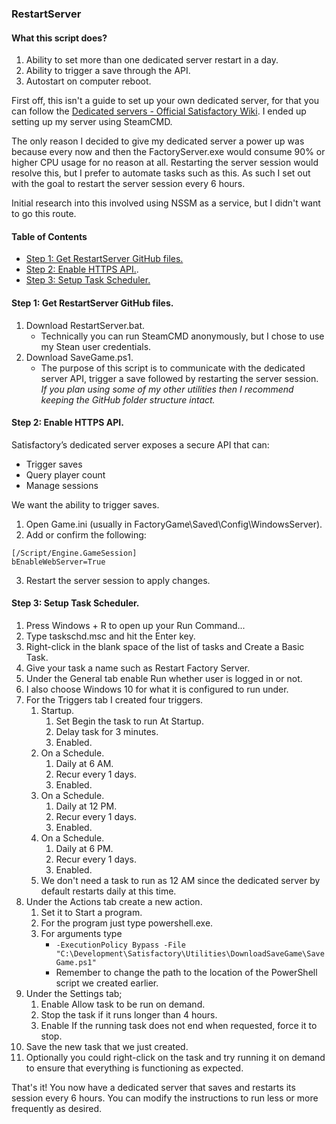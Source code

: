 ### RestartServer


#### What this script does?

1. Ability to set more than one dedicated server restart in a day.
2. Ability to trigger a save through the API.
3. Autostart on computer reboot.

First off, this isn't a guide to set up your own dedicated server, for that you can follow the [Dedicated servers - Official Satisfactory Wiki](https://satisfactory.wiki.gg/wiki/Dedicated_servers). I ended up setting up my server using SteamCMD.

The only reason I decided to give my dedicated server a power up was because every now and then the FactoryServer.exe would consume 90% or higher CPU usage for no reason at all. Restarting the server session would resolve this, but I prefer to automate tasks such as this. As such I set out with the goal to restart the server session every 6 hours.

Initial research into this involved using NSSM as a service, but I didn't want to go this route.

#### Table of Contents
* [Step 1: Get RestartServer GitHub files.](#step-1-get-restartserver-github-files)
* [Step 2: Enable HTTPS API.](#step-2-enable-https-api).
* [Step 3: Setup Task Scheduler.](#step-3-setup-task-scheduler)

#### Step 1: Get RestartServer GitHub files.

1. Download RestartServer.bat.
   - Technically you can run SteamCMD anonymously, but I chose to use my Stean user credentials.
2. Download SaveGame.ps1.
   - The purpose of this script is to communicate with the dedicated server API, trigger a save followed by restarting the server session.
_If you plan using some of my other utilities then I recommend keeping the GitHub folder structure intact._

#### Step 2: Enable HTTPS API.

Satisfactory’s dedicated server exposes a secure API that can:
* Trigger saves
* Query player count
* Manage sessions

We want the ability to trigger saves.

1. Open Game.ini (usually in FactoryGame\Saved\Config\WindowsServer\).
2. Add or confirm the following:
```
[/Script/Engine.GameSession]
bEnableWebServer=True
```
3. Restart the server session to apply changes.

#### Step 3: Setup Task Scheduler.

1. Press Windows + R to open up your Run Command...
2. Type taskschd.msc and hit the Enter key.
3. Right-click in the blank space of the list of tasks and Create a Basic Task.
4. Give your task a name such as Restart Factory Server.
5. Under the General tab enable Run whether user is logged in or not.
6. I also choose Windows 10 for what it is configured to run under.
7. For the Triggers tab I created four triggers.
   1. Startup.
      1. Set Begin the task to run At Startup.
      2. Delay task for 3 minutes.
      3. Enabled.
   2. On a Schedule.
      1. Daily at 6 AM.
      2. Recur every 1 days.
      3. Enabled.
   3. On a Schedule.
      1. Daily at 12 PM.
      2. Recur every 1 days.
      3. Enabled.
   4. On a Schedule.
      1. Daily at 6 PM.
      2. Recur every 1 days.
      3. Enabled.
   5. We don't need a task to run as 12 AM since the dedicated server by default restarts daily at this time.
8. Under the Actions tab create a new action.
   1. Set it to Start a program.
   2. For the program just type powershell.exe.
   3. For arguments type
      - `-ExecutionPolicy Bypass -File "C:\Development\Satisfactory\Utilities\DownloadSaveGame\SaveGame.ps1"`
      - Remember to change the path to the location of the PowerShell script we created earlier.
9. Under the Settings tab;
    1. Enable Allow task to be run on demand.
    2. Stop the task if it runs longer than 4 hours.
    3. Enable If the running task does not end when requested, force it to stop.
10. Save the new task that we just created.
11. Optionally you could right-click on the task and try running it on demand to ensure that everything is functioning as expected.

That's it! You now have a dedicated server that saves and restarts its session every 6 hours. You can modify the instructions to run less or more frequently as desired.
